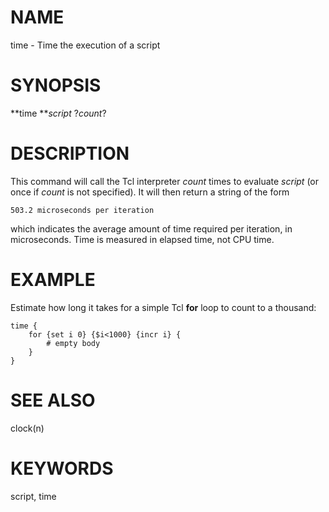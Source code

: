 # NAME

time - Time the execution of a script

# SYNOPSIS

**time ***script* ?*count*?

# DESCRIPTION

This command will call the Tcl interpreter *count* times to evaluate
*script* (or once if *count* is not specified). It will then return a
string of the form

    503.2 microseconds per iteration

which indicates the average amount of time required per iteration, in
microseconds. Time is measured in elapsed time, not CPU time.

# EXAMPLE

Estimate how long it takes for a simple Tcl **for** loop to count to a
thousand:

    time {
        for {set i 0} {$i<1000} {incr i} {
            # empty body
        }
    }

# SEE ALSO

clock(n)

# KEYWORDS

script, time

<!---
Copyright (c) 1993 The Regents of the University of California
Copyright (c) 1994-1996 Sun Microsystems, Inc
-->

